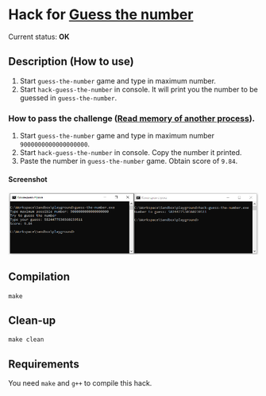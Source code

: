 # Hack for [Guess the number](../../games/guess-the-number)

Current status: **OK**

## Description (How to use)
1. Start `guess-the-number` game and type in maximum number.
2. Start `hack-guess-the-number` in console. It will print you the number to be guessed in `guess-the-number`.

### How to pass the challenge ([Read memory of another process](../../challenges/read-process-memory.md)).
1. Start `guess-the-number` game and type in maximum number `9000000000000000000`.
2. Start `hack-guess-the-number` in console. Copy the number it printed.
3. Paste the number in `guess-the-number` game. Obtain score of `9.84`.

#### Screenshot
![Screenshot](screenshot.png)

## Compilation
```
make
```

## Clean-up
```
make clean
```

## Requirements
You need `make` and `g++` to compile this hack.
